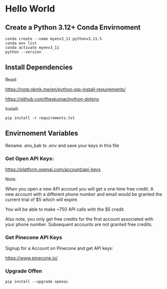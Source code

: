 # Hello World


## Create a Python 3.12+ Conda Envirnoment 

    conda create --name myenv3_11 python=3.11.5
    conda env list
    conda activate myenv3_11
    python --version


## Install Dependencies   

Read: 

https://note.nkmk.me/en/python-pip-install-requirements/

https://github.com/theskumar/python-dotenv

Install:

    pip install -r requirements.txt


## Envirnoment Variables

Rename .env_bak to .env and save your keys in this file

### Get Open API Keys:

https://platform.openai.com/account/api-keys 

Note: 

When you open a new API account you will get a one time free credit. A new account with a different phone number and email would be granted the current trial of $5 which will expire.

You will be able to make ~750 API calls with the $5 credit.

Also note, you only get free credits for the first account associated with your phone number. Subsequent accounts are not granted free credits.

### Get Pinecone API Keys

Signup for a Account on Pinecone and get API keys:

https://www.pinecone.io/ 

### Upgrade Offen

    pip install --upgrade openai


    